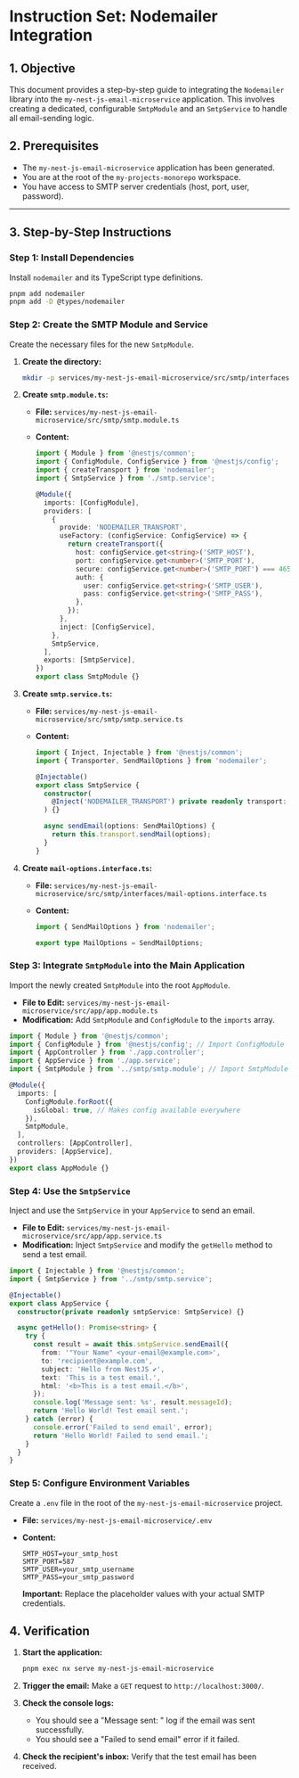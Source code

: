 # Instruction Set: Nodemailer Integration

## 1. Objective

This document provides a step-by-step guide to integrating the `Nodemailer` library into the `my-nest-js-email-microservice` application. This involves creating a dedicated, configurable `SmtpModule` and an `SmtpService` to handle all email-sending logic.

## 2. Prerequisites

- The `my-nest-js-email-microservice` application has been generated.
- You are at the root of the `my-projects-monorepo` workspace.
- You have access to SMTP server credentials (host, port, user, password).

---

## 3. Step-by-Step Instructions

### Step 1: Install Dependencies

Install `nodemailer` and its TypeScript type definitions.

```sh
pnpm add nodemailer
pnpm add -D @types/nodemailer
```

### Step 2: Create the SMTP Module and Service

Create the necessary files for the new `SmtpModule`.

1. **Create the directory:**

    ```sh
    mkdir -p services/my-nest-js-email-microservice/src/smtp/interfaces
    ```

2. **Create `smtp.module.ts`:**
    - **File:** `services/my-nest-js-email-microservice/src/smtp/smtp.module.ts`
    - **Content:**

        ```typescript
        import { Module } from '@nestjs/common';
        import { ConfigModule, ConfigService } from '@nestjs/config';
        import { createTransport } from 'nodemailer';
        import { SmtpService } from './smtp.service';

        @Module({
          imports: [ConfigModule],
          providers: [
            {
              provide: 'NODEMAILER_TRANSPORT',
              useFactory: (configService: ConfigService) => {
                return createTransport({
                  host: configService.get<string>('SMTP_HOST'),
                  port: configService.get<number>('SMTP_PORT'),
                  secure: configService.get<number>('SMTP_PORT') === 465, // true for 465, false for other ports
                  auth: {
                    user: configService.get<string>('SMTP_USER'),
                    pass: configService.get<string>('SMTP_PASS'),
                  },
                });
              },
              inject: [ConfigService],
            },
            SmtpService,
          ],
          exports: [SmtpService],
        })
        export class SmtpModule {}
        ```

3. **Create `smtp.service.ts`:**
    - **File:** `services/my-nest-js-email-microservice/src/smtp/smtp.service.ts`
    - **Content:**

        ```typescript
        import { Inject, Injectable } from '@nestjs/common';
        import { Transporter, SendMailOptions } from 'nodemailer';

        @Injectable()
        export class SmtpService {
          constructor(
            @Inject('NODEMAILER_TRANSPORT') private readonly transport: Transporter,
          ) {}

          async sendEmail(options: SendMailOptions) {
            return this.transport.sendMail(options);
          }
        }
        ```

4. **Create `mail-options.interface.ts`:**
    - **File:** `services/my-nest-js-email-microservice/src/smtp/interfaces/mail-options.interface.ts`
    - **Content:**

        ```typescript
        import { SendMailOptions } from 'nodemailer';

        export type MailOptions = SendMailOptions;
        ```

### Step 3: Integrate `SmtpModule` into the Main Application

Import the newly created `SmtpModule` into the root `AppModule`.

- **File to Edit:** `services/my-nest-js-email-microservice/src/app/app.module.ts`
- **Modification:** Add `SmtpModule` and `ConfigModule` to the `imports` array.

```typescript
import { Module } from '@nestjs/common';
import { ConfigModule } from '@nestjs/config'; // Import ConfigModule
import { AppController } from './app.controller';
import { AppService } from './app.service';
import { SmtpModule } from '../smtp/smtp.module'; // Import SmtpModule

@Module({
  imports: [
    ConfigModule.forRoot({
      isGlobal: true, // Makes config available everywhere
    }),
    SmtpModule,
  ],
  controllers: [AppController],
  providers: [AppService],
})
export class AppModule {}
```

### Step 4: Use the `SmtpService`

Inject and use the `SmtpService` in your `AppService` to send an email.

- **File to Edit:** `services/my-nest-js-email-microservice/src/app/app.service.ts`
- **Modification:** Inject `SmtpService` and modify the `getHello` method to send a test email.

```typescript
import { Injectable } from '@nestjs/common';
import { SmtpService } from '../smtp/smtp.service';

@Injectable()
export class AppService {
  constructor(private readonly smtpService: SmtpService) {}

  async getHello(): Promise<string> {
    try {
      const result = await this.smtpService.sendEmail({
        from: '"Your Name" <your-email@example.com>',
        to: 'recipient@example.com',
        subject: 'Hello from NestJS ✔',
        text: 'This is a test email.',
        html: '<b>This is a test email.</b>',
      });
      console.log('Message sent: %s', result.messageId);
      return 'Hello World! Test email sent.';
    } catch (error) {
      console.error('Failed to send email', error);
      return 'Hello World! Failed to send email.';
    }
  }
}
```

### Step 5: Configure Environment Variables

Create a `.env` file in the root of the `my-nest-js-email-microservice` project.

- **File:** `services/my-nest-js-email-microservice/.env`
- **Content:**

    ```
    SMTP_HOST=your_smtp_host
    SMTP_PORT=587
    SMTP_USER=your_smtp_username
    SMTP_PASS=your_smtp_password
    ```

    **Important:** Replace the placeholder values with your actual SMTP credentials.

## 4. Verification

1. **Start the application:**

    ```sh
    pnpm exec nx serve my-nest-js-email-microservice
    ```

2. **Trigger the email:**
    Make a `GET` request to `http://localhost:3000/`.

3. **Check the console logs:**
    - You should see a "Message sent: <message-id>" log if the email was sent successfully.
    - You should see a "Failed to send email" error if it failed.

4. **Check the recipient's inbox:**
    Verify that the test email has been received.
